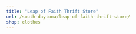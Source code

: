 ```yaml
---
title: "Leap of Faith Thrift Store"
url: /south-daytona/leap-of-faith-thrift-store/
shop: clothes
---
```


